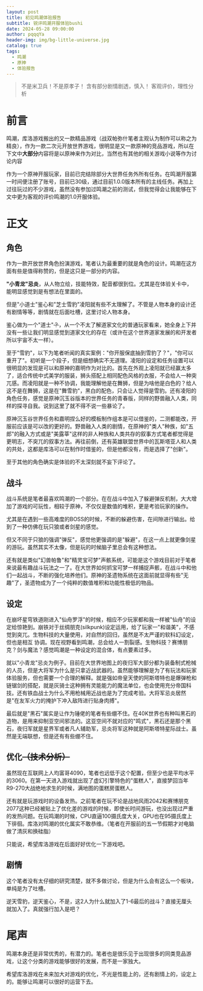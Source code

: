 ```yaml
---
layout: post
title: 初见鸣潮体验报告
subtitle: 锐评鸣潮开服体验bushi
date: 2024-05-28 09:00:00
author: pqqqYa
header-img: img/bg-little-universe.jpg
catalog: true
tags:
  - 鸣潮
  - 原神
  - 体验报告
---
```



> 不是米卫兵！不是原孝子！
> 含有部分剧情剧透，慎入！
> 客观评价，理性分析

# 前言

鸣潮，库洛游戏搬出的又一款精品游戏（战双帕弥什笔者主观认为制作可以称之为精良），作为一款二次元开放世界游戏，很明显是又一款原神的竞品游戏，所以在下文中**大部分**内容将是以原神来作为对比，当然也有其他的相关游戏小说等作为讨论内容

作为一个原神开服玩家，目前已完结除部分大世界任务外所有任务。在鸣潮开服第一时间便注册了账号，目前已30级，通过目前1.0.0版本所有的主线任务。再加上过往玩过的不少游戏，虽然没有参加过鸣潮之前的测试，但我觉得会让我能够在下文中更为客观的评价鸣潮的1.0开服体验。

# 正文

## 角色

作为一款开放世界角色扮演游戏，笔者认为最重要的就是角色的设计。鸣潮在这方面有些是值得称赞的，但是这只是一部分的内容。

**"小青龙"忌炎**，从人物立绘，技能特效，配音都很到位。尤其是在体验关卡中，能明显感觉到是有想法在里面的。

但是"小道士"鉴心和"芝士雪豹"凌阳就有些不太理解了。不管是人物本身的设计还有剧情等等，剧情就在后面吐槽，这里讨论人物本身。

鉴心做为一个"道士"~~？~~，从一个不太了解道家文化的普通玩家看来，她全身上下并没有一些让我们明显感觉到道家文化的存在（或许在这个世界道家发展的和开发者所以宇宙不太一样）。

至于"雪豹"，以下为笔者听闻的真实案例："你开服保底抽到雪豹了？"，"你可以重开了"。初听是一个段子，但是细想确实不无道理。凌阳的设定和任务设置可以很明显的发现是可以和原神的嘉明作为对比的。首先在外观上凌阳就已经赢太多了，适合传统中式美学的服装，狮头搭配上相同配色风格的衣服，不会给人一种突兀感。而凌阳就是一种不协调，我能理解他是在舞狮，但是为啥他是白色的？给人这不是在舞狮，这是在"舞雪豹"，黑白的配色，只会让人觉得是雪豹。还有凌阳的角色任务，感觉是原神沉玉谷版本的世界任务的青春版，同样的野兽融入人类，同样的探寻自我。说到这里了就不得不说一些暴论了。

原神沉玉谷世界任务和嘉明捏么好的模板制作组本是可以借鉴的，二测都能改，开服前应该是可以改的更好的。野兽融入人类的剧情，在原神的"类人"种族，如"五郎"的融入方式或是"美露莘"这样的非人种族和人类共存的叙事方式笔者都觉得是更明志，不突兀的叙事方法。再往前倒，还有英雄联盟世界中的瓦斯塔亚人和人类的共处，这都是库洛可以在制作时借鉴的，但是他都没有，而是选择了"创新"。

至于其他的角色确实是体验的不太深刻就不妄下评论了。

## 战斗

战斗系统是笔者最喜欢鸣潮的一个部分。在在战斗中加入了躲避弹反机制，大大增加了游戏的可玩性，相较于原神，不仅仅是数值的堆积，更是考验玩家的操作。

尤其是在遇到一些高难度的BOSS的时候，不断的躲避伤害，在间隙进行输出。给到了一种仿佛在玩只狼或者剑星的感觉。

但又不同于只狼的强调"弹反"，感觉他更强调的是"躲避"，在这一点上就更像剑星的游玩。虽然其实不太像，但是玩的时候脑子里总会有这种想法。

还有就是类似"幻兽帕鲁"和"精灵宝可梦"声骸系统，可能是这个游戏目前对于笔者来说最有趣战斗玩法之一了。在大世界如何抓宝可梦一样捕捉声骸，在战斗中和他们一起战斗，不断的强化培养他们。原神的圣遗物系统在这面前就显得有些"无趣"了，圣遗物成为了一个纯粹的数值堆积和功能性极低的物品。

## 设定

在崩坏星穹铁道刚进入"仙舟罗浮"的时候，相应不少玩家都和我一样被"仙舟"的设定给惊艳到。崩铁对于丝绸朋克(silkpunk)设定运用，给了玩家一"和谐美"，不感觉到突兀。生物科技的大量使用，对自然的回归，虽然是不太严谨的软科幻设定，但也是相互
协调。现在视野看到鸣潮，总会给人一割裂感。生物科技？赛博朋克？剑与魔法？感觉鸣潮是一种设定的混合体，有点要素过多。

就以"小青龙"忌炎为例子。目前在大世界地图上的夜归军大部分都为装备制式枪械的人员，但是大将军为什么是只拿近战武器的。虽然能够理解是为了有玩法和玩家体验服务，但也需要一个合理的解释。就是强如帝皇天使的阿斯塔特也是爆弹枪和链锯剑的搭配，就是灰骑士这种拥有灵能能力的魔法单位，也会使用充分帝国科技。还有铁血战士为什么不用枪械用近战也是为了完成考验。大将军忌炎居然是"在友军火力的掩护下冲入敌阵进行贴身肉搏"。

最后就是"黑石"属实是让作为锤佬的笔者有些绷不住。在40K世界也有种叫黑石的造物，是用来抑制亚空间邪法的。这亚空间不就对应的"鸣式"，黑石还是那个黑石，夜归军就是星界军或者凡人辅助军，忌炎将军这种就是阿斯塔特星际战士。虽然是无端联想，但是还有有些绷不住。

## 优化~~（技术分析）~~

虽然现在互联网上人均富哥4090，笔者也远低于这个配置，但至少也是平均水平的3060。在第一天进入游戏就出现了虚幻引擎特色的"蛋糕人"，直接梦回当年R9-270大战绝地求生的时候，满地图的蛋糕房蛋糕人。

还有就是玩游戏时的设备发热。之前笔者在玩不论是战地风雨2042和赛博朋克2077这种已经被贴上了优化差的游戏的时候，即使长时间游玩，也没出现过严重的发热问题。在玩鸣潮的时候，CPU直逼100摄氏度大关，GPU也在95摄氏度上下徘徊。库洛对鸣潮的优化属实不敢恭维。（笔者在开服前的五一节假期才对电脑做了清灰和换硅脂）

只能说，希望库洛游戏在后面好好优化一下游戏吧。

## 剧情

这个笔者没有太仔细的研究清楚，就不多做讨论，但是为什么会有这么一个板块，单纯是为了吐槽。

逆天雪豹，逆天鉴心，不是，这2人为什么就加入了1-6最后的战斗？直接无厘头就加入了。真就强行加入是吧？

# 尾声

鸣潮本身还是非常优秀的，有潜力的。笔者也是很乐见于出现很多的同类竞品游戏，让这个分类的游戏能够很好的发展，而不是一家独大。

希望库洛游戏在未来加大对游戏的优化，不光是性能上的，还有剧情上的，设定上的。能够让鸣潮可以很好的运营下去。